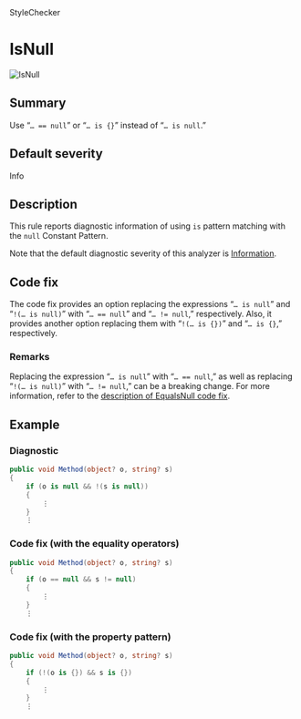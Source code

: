 <div class="project-logo">StyleChecker</div>
<div id="toc-level" data-values="H2,H3"></div>

# IsNull

<div class="horizontal-scroll">

![IsNull][fig-IsNull]

</div>

## Summary

Use &ldquo;`… == null`&rdquo; or &ldquo;`… is {}`&rdquo; instead of
&ldquo;`… is null`.&rdquo;

## Default severity

Info

## Description

This rule reports diagnostic information of using `is` pattern matching with
the `null` Constant Pattern.

Note that the default diagnostic severity of this analyzer is
[Information][diagnostic-severity].

## Code fix

The code fix provides an option replacing the expressions
&ldquo;`… is null`&rdquo; and &ldquo;`!(… is null)`&rdquo; with
&ldquo;`… == null`&rdquo; and &ldquo;`… != null`,&rdquo; respectively.  Also,
it provides another option replacing them with &ldquo;`!(… is {})`&rdquo; and
&ldquo;`… is {}`,&rdquo; respectively.

### Remarks

Replacing the expression &ldquo;`… is null`&rdquo; with
&ldquo;`… == null`,&rdquo; as well as replacing &ldquo;`!(… is null)`&rdquo;
with &ldquo;`… != null`,&rdquo; can be a breaking change. For more information,
refer to the [description of EqualsNull code fix][EqualsNull-Remarks].

## Example

### Diagnostic

```csharp
public void Method(object? o, string? s)
{
    if (o is null && !(s is null))
    {
        ⋮
    }
    ⋮
```

### Code fix (with the equality operators)

```csharp
public void Method(object? o, string? s)
{
    if (o == null && s != null)
    {
        ⋮
    }
    ⋮
```

### Code fix (with the property pattern)

```csharp
public void Method(object? o, string? s)
{
    if (!(o is {}) && s is {})
    {
        ⋮
    }
    ⋮
```

[diagnostic-severity]:
  https://docs.microsoft.com/en-us/dotnet/api/microsoft.codeanalysis.diagnosticseverity?view=roslyn-dotnet
[EqualsNull-Remarks]: EqualsNull.md#Remarks
[fig-IsNull]:
  https://maroontress.github.io/StyleChecker/images/IsNull.png
